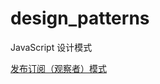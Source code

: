 # design_patterns
JavaScript 设计模式

[发布订阅（观察者）模式](https://github.com/melunar/proj02/blob/master/js/design_patterns/pubsub/README.md)
